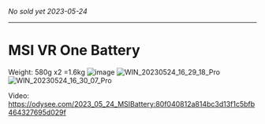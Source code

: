 _No sold yet 2023-05-24_

----------

# MSI VR One Battery

Weight: 580g x2 =1.6kg
![image](https://github.com/EloiStree/ResellingCatalog/assets/20149493/55eec925-854d-42ca-85f9-638905aeb778)
![WIN_20230524_16_29_18_Pro](https://github.com/EloiStree/ResellingCatalog/assets/20149493/9ec1da23-3afb-4d35-a377-48a46f89efd9)
![WIN_20230524_16_30_07_Pro](https://github.com/EloiStree/ResellingCatalog/assets/20149493/1167715d-3e29-48be-8d66-688b9c71ee24)

Video: https://odysee.com/2023_05_24_MSIBattery:80f040812a814bc3d13f1c5bfb464327695d029f
